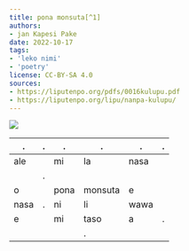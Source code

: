 ```yaml
---
title: pona monsuta[^1]
authors:
- jan Kapesi Pake
date: 2022-10-17
tags:
- 'leko nimi'
- 'poetry'
license: CC-BY-SA 4.0
sources:
- https://liputenpo.org/pdfs/0016kulupu.pdf
- https://liputenpo.org/lipu/nanpa-kulupu/
---
```


![](https://commons.wikimedia.org/wiki/File:Lipu_tenpo_nanpa_kulupu_-_pona_monsuta.png)

.|.|.|.|.|.
-|-|-|-|-|-
ale||mi|la|nasa
||.
o||pona|monsuta|e
nasa|.|ni|li|wawa
e||mi|taso|a|.
||||.

[^1]: "monsuta" li ike, li wile pakala e jan